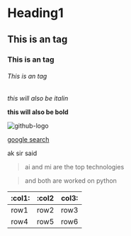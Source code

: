 # Heading1

## This is an tag

### This is an tag

###### This is an tag

_this will also be italin_

__this will also be bold__

![github-logo](https://stimg.cardekho.com/images/carexteriorimages/630x420/Porsche/Porsche-Cayenne/6665/1551155517767/front-left-side-47.jpg?tr=h-1400)

[google search](https://www.google.com/)

ak sir said 

>ai and mi are the top technologies 

>and both are worked on python

|:col1:|:col2|col3:|
|----|----|----|
|row1|row2|row3|
|row4|row5|row6|
